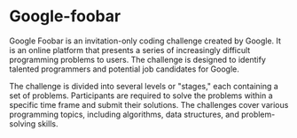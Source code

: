 # Google-foobar
Google Foobar is an invitation-only coding challenge created by Google. 
It is an online platform that presents a series of increasingly difficult programming problems to users.
The challenge is designed to identify talented programmers and potential job candidates for Google.

The challenge is divided into several levels or "stages," each containing a set of problems.
Participants are required to solve the problems within a specific time frame and submit their solutions.
The challenges cover various programming topics, including algorithms, data structures, and problem-solving skills.
